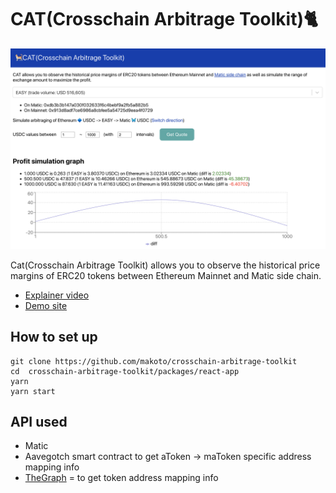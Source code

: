 

# CAT(Crosschain Arbitrage Toolkit)🐈

![](./cat.png)

Cat(Crosschain Arbitrage Toolkit) allows you to observe the historical price margins of ERC20 tokens between Ethereum Mainnet and Matic side chain.

- [Explainer video](https://www.youtube.com/watch?v=9wyroTm39C8)
- [Demo site](https://crosschain-arbitrage-toolkit.surge.sh)

## How to set up

```
git clone https://github.com/makoto/crosschain-arbitrage-toolkit
cd  crosschain-arbitrage-toolkit/packages/react-app
yarn
yarn start
```

## API used

- Matic
- Aavegotch smart contract to get aToken -> maToken specific address mapping info
- [TheGraph](https://thegraph.com/explorer/subgraph/maticnetwork/mainnet-root-subgraphs) = to get token address mapping info

